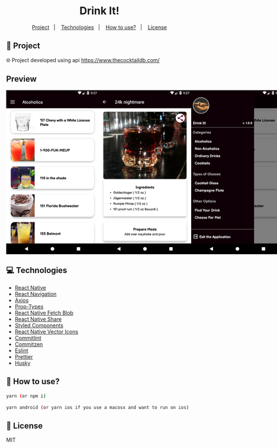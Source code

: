 <h1 align="center">
  Drink It!
</h1>

<p align="center">
  <a href="#rocket-project">Project</a>&nbsp;&nbsp;&nbsp;|&nbsp;&nbsp;&nbsp;
  <a href="#computer-technologies">Technologies</a>&nbsp;&nbsp;&nbsp;|&nbsp;&nbsp;&nbsp;
  <a href="#thinking-how-to-use">How to use?</a>&nbsp;&nbsp;&nbsp;|&nbsp;&nbsp;&nbsp;
  <a href="#memo-license">License</a>
</p>

## :rocket: Project

:globe_with_meridians: 
Project developed using api https://www.thecocktaildb.com/

## Preview

<div style="display: flex">
<img src="./.github/mobile1.png" width="250" />
<img src="./.github/mobile2.png" width="250" />
<img src="./.github/mobile3.png" width="250" />
</div>

## :computer: Technologies
- [React Native](https://facebook.github.io/react-native/)
- [React Navigation](https://reactnavigation.org/)
- [Axios](https://github.com/axios/axios)
- [Prop-Types](https://github.com/facebook/prop-types)
- [React Native Fetch Blob](https://github.com/joltup/rn-fetch-blob)
- [React Native Share](https://github.com/react-native-community/react-native-share)
- [Styled Components](https://styled-components.com/)
- [React Native Vector Icons](https://github.com/oblador/react-native-vector-icons)
- [Commitlint](https://github.com/conventional-changelog/commitlint)
- [Commitzen](https://github.com/commitizen/cz-cli)
- [Eslint](https://github.com/eslint/eslint)
- [Prettier](https://github.com/prettier/prettier)
- [Husky](https://github.com/typicode/husky)

## :thinking: How to use?

```sh
yarn (or npm i)
```

```sh
yarn android (or yarn ios if you use a macosx and want to run on ios)
```


## :memo: License

MIT

